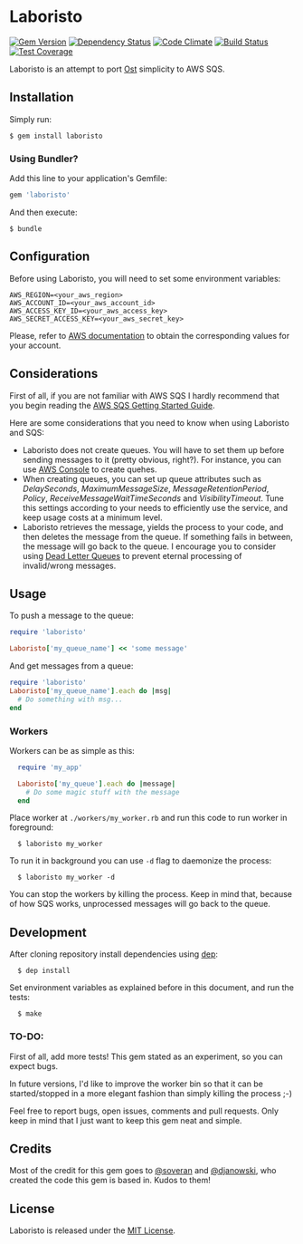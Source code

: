 # Laboristo

[![Gem Version](https://badge.fury.io/rb/laboristo.svg)][gem]
[![Dependency Status](https://gemnasium.com/matiasow/laboristo.svg)][gemnasium]
[![Code Climate](https://codeclimate.com/github/matiasow/laboristo/badges/gpa.svg)][codeclimate]
[![Build Status](https://travis-ci.org/matiasow/laboristo.svg?branch=master)][travis]
[![Test Coverage](https://codeclimate.com/github/matiasow/laboristo/badges/coverage.svg)][codeclimate]

[gem]: http://badge.fury.io/rb/laboristo
[gemnasium]: https://gemnasium.com/matiasow/laboristo
[codeclimate]: https://codeclimate.com/github/matiasow/laboristo
[travis]: https://travis-ci.org/matiasow/laboristo

Laboristo is an attempt to port [Ost](https://github.com/soveran/ost) simplicity to AWS SQS.

## Installation

Simply run:

	$ gem install laboristo

### Using Bundler?

Add this line to your application's Gemfile:

```ruby
gem 'laboristo'
```

And then execute:

    $ bundle


## Configuration

Before using Laboristo, you will need to set some environment variables:

	AWS_REGION=<your_aws_region>
	AWS_ACCOUNT_ID=<your_aws_account_id>
	AWS_ACCESS_KEY_ID=<your_aws_access_key>
	AWS_SECRET_ACCESS_KEY=<your_aws_secret_key>

Please, refer to [AWS documentation](%28http://docs.aws.amazon.com/AWSSimpleQueueService/latest/SQSGettingStartedGuide/AWSCredentials.html%29) to obtain the corresponding values for your account.

## Considerations

First of all, if you are not familiar with AWS SQS I hardly recommend that you begin reading the [AWS SQS Getting Started Guide](http://docs.aws.amazon.com/AWSSimpleQueueService/latest/SQSGettingStartedGuide/Welcome.html).

Here are some considerations that you need to know when using Laboristo and SQS:

 - Laboristo does not create queues. You will have to set them up before sending messages to it (pretty obvious, right?). For instance, you can use [AWS Console](http://console.aws.amazon.com/) to create quehes.
 - When creating queues, you can set up queue attributes such as *DelaySeconds*, *MaximumMessageSize*, *MessageRetentionPeriod*, *Policy*, *ReceiveMessageWaitTimeSeconds* and *VisibilityTimeout*. Tune this settings according to your needs to efficiently use the service, and keep usage costs at a minimum level.
 - Laboristo retrieves the message, yields the process to your code, and then deletes the message from the queue. If something fails in between, the message will go back to the queue. I encourage you to consider using [Dead Letter Queues](http://docs.aws.amazon.com/AWSSimpleQueueService/latest/SQSDeveloperGuide/SQSDeadLetterQueue.html) to prevent eternal processing of invalid/wrong messages.

## Usage

To push a message to the queue:

```ruby
require 'laboristo'

Laboristo['my_queue_name'] << 'some message'
```

And get messages from a queue:
```ruby
require 'laboristo'
Laboristo['my_queue_name'].each do |msg|
  # Do something with msg...
end
```

### Workers

Workers can be as simple as this:

```ruby
  require 'my_app'

  Laboristo['my_queue'].each do |message|
    # Do some magic stuff with the message
  end
```

Place worker at ```./workers/my_worker.rb``` and run this code to run worker in foreground:

```
  $ laboristo my_worker
```

To run it in background you can use ```-d``` flag to daemonize the process:

```
  $ laboristo my_worker -d
```

You can stop the workers by killing the process. Keep in mind that, because of how SQS works, unprocessed messages will go back to the queue.

## Development

After cloning repository install dependencies using [dep](https://github.com/cyx/dep):

```
  $ dep install
```

Set environment variables as explained before in this document, and run the tests:

```
  $ make
```

### TO-DO:

First of all, add more tests! This gem stated as an experiment, so you can expect bugs.

In future versions, I'd like to improve the worker bin so that it can be started/stopped in a more elegant fashion than simply killing the process ;-)

Feel free to report bugs, open issues, comments and pull requests. Only keep in mind that I just want to keep this gem neat and simple.

## Credits

Most of the credit for this gem goes to [@soveran](https://github.com/soveran/ost) and [@djanowski](https://github.com/djanowski/ost-bin), who created the code this gem is based in. Kudos to them!

## License
Laboristo is released under the [MIT License](http://www.opensource.org/licenses/MIT).
